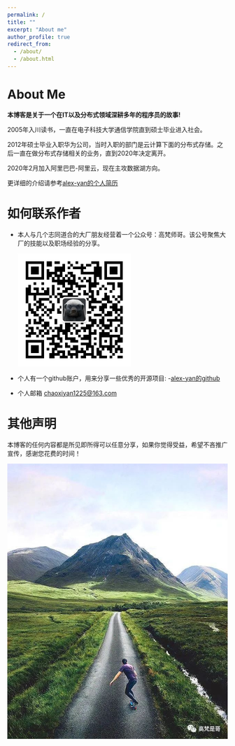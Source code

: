 ```yaml
---
permalink: /
title: ""
excerpt: "About me"
author_profile: true
redirect_from: 
  - /about/
  - /about.html
---
```



About Me
=====


**本博客是关于一个在IT以及分布式领域深耕多年的程序员的故事!**

2005年入川读书，一直在电子科技大学通信学院直到硕士毕业进入社会。

2012年硕士毕业入职华为公司，当时入职的部门是云计算下面的分布式存储。之后一直在做分布式存储相关的业务，直到2020年决定离开。

2020年2月加入阿里巴巴-阿里云，现在主攻数据湖方向。

更详细的介绍请参考[alex-yan的个人简历](https://alex-yan.github.io/cv/)


如何联系作者
=====

* 本人与几个志同道合的大厂朋友经营着一个公众号：高梵师哥。该公号聚焦大厂的技能以及职场经验的分享。  

   ![saomaguanzhu](/images/erweima.jpg)

* 个人有一个github账户，用来分享一些优秀的开源项目: -[alex-yan的github](https://github.com/alex-yan)

* 个人邮箱 chaoxiyan1225@163.com


其他声明
=====

本博客的任何内容都是所见即所得可以任意分享，如果你觉得受益，希望不吝推广宣传，感谢您花费的时间！  

![road](/images/road.jpg)


